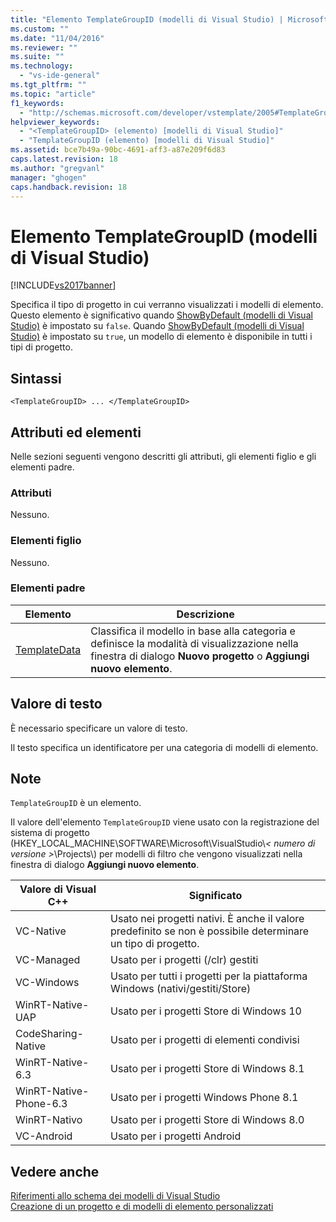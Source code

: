 ```yaml
---
title: "Elemento TemplateGroupID (modelli di Visual Studio) | Microsoft Docs"
ms.custom: ""
ms.date: "11/04/2016"
ms.reviewer: ""
ms.suite: ""
ms.technology: 
  - "vs-ide-general"
ms.tgt_pltfrm: ""
ms.topic: "article"
f1_keywords: 
  - "http://schemas.microsoft.com/developer/vstemplate/2005#TemplateGroupID"
helpviewer_keywords: 
  - "<TemplateGroupID> (elemento) [modelli di Visual Studio]"
  - "TemplateGroupID (elemento) [modelli di Visual Studio]"
ms.assetid: bce7b49a-90bc-4691-aff3-a87e209f6d83
caps.latest.revision: 18
ms.author: "gregvanl"
manager: "ghogen"
caps.handback.revision: 18
---
```

# Elemento TemplateGroupID (modelli di Visual Studio)
[!INCLUDE[vs2017banner](../code-quality/includes/vs2017banner.md)]

Specifica il tipo di progetto in cui verranno visualizzati i modelli di elemento.  Questo elemento è significativo quando [ShowByDefault \(modelli di Visual Studio\)](../extensibility/showbydefault-visual-studio-templates.md) è impostato su `false`.  Quando [ShowByDefault \(modelli di Visual Studio\)](../extensibility/showbydefault-visual-studio-templates.md) è impostato su `true`, un modello di elemento è disponibile in tutti i tipi di progetto.  
  
## Sintassi  
  
```  
<TemplateGroupID> ... </TemplateGroupID>  
```  
  
## Attributi ed elementi  
 Nelle sezioni seguenti vengono descritti gli attributi, gli elementi figlio e gli elementi padre.  
  
### Attributi  
 Nessuno.  
  
### Elementi figlio  
 Nessuno.  
  
### Elementi padre  
  
|Elemento|Descrizione|  
|--------------|-----------------|  
|[TemplateData](../extensibility/templatedata-element-visual-studio-templates.md)|Classifica il modello in base alla categoria e definisce la modalità di visualizzazione nella finestra di dialogo **Nuovo progetto** o **Aggiungi nuovo elemento**.|  
  
## Valore di testo  
 È necessario specificare un valore di testo.  
  
 Il testo specifica un identificatore per una categoria di modelli di elemento.  
  
## Note  
 `TemplateGroupID` è un elemento.  
  
 Il valore dell'elemento `TemplateGroupID` viene usato con la registrazione del sistema di progetto \(HKEY\_LOCAL\_MACHINE\\SOFTWARE\\Microsoft\\VisualStudio\\*\< numero di versione \>*\\Projects\\\) per modelli di filtro che vengono visualizzati nella finestra di dialogo **Aggiungi nuovo elemento**.  
  
|Valore di Visual C\+\+|Significato|  
|----------------------------|-----------------|  
|VC\-Native|Usato nei progetti nativi.  È anche il valore predefinito se non è possibile determinare un tipo di progetto.|  
|VC\-Managed|Usato per i progetti \(\/clr\) gestiti|  
|VC\-Windows|Usato per tutti i progetti per la piattaforma Windows \(nativi\/gestiti\/Store\)|  
|WinRT\-Native\-UAP|Usato per i progetti Store di Windows 10|  
|CodeSharing\-Native|Usato per i progetti di elementi condivisi|  
|WinRT\-Native\-6.3|Usato per i progetti Store di Windows 8.1|  
|WinRT\-Native\-Phone\-6.3|Usato per i progetti Windows Phone 8.1|  
|WinRT\-Nativo|Usato per i progetti Store di Windows 8.0|  
|VC\-Android|Usato per i progetti Android|  
  
## Vedere anche  
 [Riferimenti allo schema dei modelli di Visual Studio](../extensibility/visual-studio-template-schema-reference.md)   
 [Creazione di un progetto e di modelli di elemento personalizzati](../ide/creating-project-and-item-templates.md)